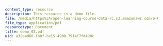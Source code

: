 ```yaml
---
content_type: resource
description: This resource is a demo file.
file: /media/https%3A/open-learning-course-data-rc.s3.amazonaws.com/6-002-circuits-and-electronics-spring-2007/a32a4d801b8fbe15490079f4f7fd498c_demo_03.pdf
file_type: application/pdf
resourcetype: Document
title: demo_03.pdf
uid: a32a4d80-1b8f-be15-4900-79f4f7fd498c
---
```

